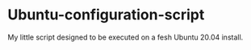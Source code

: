 # Ubuntu-configuration-script
My little script designed to be executed on a fesh Ubuntu 20.04 install.
